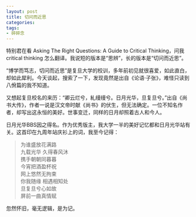 ```yaml
---
layout: post
title: 切问而近思
categories: 
tags:
- 碎碎念
---
```

特别君在看 Asking The Right Questions: A Guide to Critical Thinking，问我 critical thinking 怎么翻译。我说短的版本是“思辨”，长的版本是“切问而近思”。

“博学而笃志，切问而近思”是复旦大学的校训，多年前初见就很喜爱，如此直白，却如此犀利。今天谈起，搜索了一下，发现竟然是出自《论语·子张》，难怪只读到八佾篇的我不知道。

又想起复旦校名的来历：“卿云烂兮，糺缦缦兮。日月光华，旦复旦兮。”出自《尚书大传》，作者一说是汉文帝时献《尚书》的伏生，但无法确定。一位不知名作者，却写出这永恒的美好。世事变迁，同样的日月却照着古人和今人。

日月光华BBS因之得名。作为优秀版主，我大学一半的美好记忆都和日月光华站有关。这首印在九周年站庆衫上的词，我至今记得：

> 为谁盛放花满路  
九载光华 久得春风沐  
携手朝朝同暮暮  
今宵把酒盈杯祝  
网上悠然无拘束  
你我随缘 相遇相知处  
旦复旦兮心如故  
屏前一曲真情赋  

忽然怀旧，毫无逻辑，是为记。
